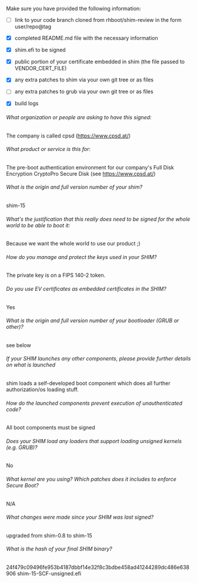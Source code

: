 Make sure you have provided the following information:

 - [ ] link to your code branch cloned from rhboot/shim-review in the form user/repo@tag
 - [X] completed README.md file with the necessary information
 - [X] shim.efi to be signed
 - [X] public portion of your certificate embedded in shim (the file passed to VENDOR_CERT_FILE)
 - [X] any extra patches to shim via your own git tree or as files
 - [ ] any extra patches to grub via your own git tree or as files
 - [X] build logs


###### What organization or people are asking to have this signed:
The company is called cpsd (https://www.cpsd.at/)

###### What product or service is this for:
The pre-boot authentication environment for our company's Full Disk Encryption CryptoPro Secure Disk (see https://www.cpsd.at/)

###### What is the origin and full version number of your shim?
shim-15

###### What's the justification that this really does need to be signed for the whole world to be able to boot it:
Because we want the whole world to use our product ;)

###### How do you manage and protect the keys used in your SHIM?
The private key is on a FIPS 140-2 token.

###### Do you use EV certificates as embedded certificates in the SHIM?
Yes

###### What is the origin and full version number of your bootloader (GRUB or other)?
see below

###### If your SHIM launches any other components, please provide further details on what is launched
shim loads a self-developed boot component which does all further authorization/os loading stuff.

###### How do the launched components prevent execution of unauthenticated code?
All boot components must be signed

###### Does your SHIM load any loaders that support loading unsigned kernels (e.g. GRUB)?
No

###### What kernel are you using? Which patches does it includes to enforce Secure Boot?
N/A

###### What changes were made since your SHIM was last signed?
upgraded from shim-0.8 to shim-15

###### What is the hash of your final SHIM binary?
24f479c09496fe953b4187dbbf14e32f8c3bdbe458ad41244289dc486e638906  shim-15-SCF-unsigned.efi
